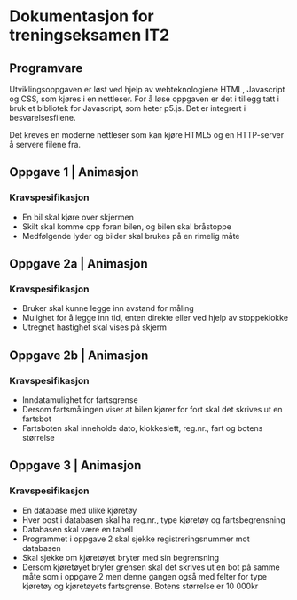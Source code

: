 # Dokumentasjon for treningseksamen IT2

## Programvare
Utviklingsoppgaven er løst ved hjelp av webteknologiene HTML, Javascript og CSS, som kjøres i en nettleser. For å løse oppgaven er det i tillegg tatt i bruk et bibliotek for Javascript, som heter p5.js. Det er integrert i besvarelsesfilene.

Det kreves en moderne nettleser som kan kjøre HTML5 og en HTTP-server å servere filene fra.

## Oppgave 1 | Animasjon

### Kravspesifikasjon
- En bil skal kjøre over skjermen
- Skilt skal komme opp foran bilen, og bilen skal bråstoppe
- Medfølgende lyder og bilder skal brukes på en rimelig måte


## Oppgave 2a | Animasjon

### Kravspesifikasjon
- Bruker skal kunne legge inn avstand for måling
- Mulighet for å legge inn tid, enten direkte eller ved hjelp av stoppeklokke
- Utregnet hastighet skal vises på skjerm



## Oppgave 2b | Animasjon

### Kravspesifikasjon
- Inndatamulighet for fartsgrense
- Dersom fartsmålingen viser at bilen kjører for fort skal det skrives ut en fartsbot
- Fartsboten skal inneholde dato, klokkeslett, reg.nr., fart og botens størrelse



## Oppgave 3 | Animasjon
### Kravspesifikasjon
- En database med ulike kjøretøy
- Hver post i databasen skal ha reg.nr., type kjøretøy og fartsbegrensning
- Databasen skal være en tabell
- Programmet i oppgave 2 skal sjekke registreringsnummer mot databasen
- Skal sjekke om kjøretøyet bryter med sin begrensning
- Dersom kjøretøyet bryter grensen skal det skrives ut en bot på samme måte som i oppgave 2 men denne gangen også med felter for type kjøretøy og kjøretøyets fartsgrense. Botens størrelse er 10 000kr
